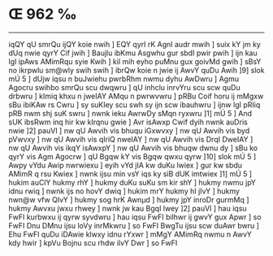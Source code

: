 # Œ 962 ‰
---
iqQY qU smrQu ijQY koie nwih ] EQY qyrI rK AgnI audr mwih ] suix kY
jm ky dUq nwie qyrY Cif jwih ] Baujlu ibKmu Asgwhu gur sbdI pwir
pwih ] ijn kau lgI ipAws AMimRqu syie Kwih ] kil mih eyho puMnu gux
goivMd gwih ] sBsY no ikrpwlu sm@wly swih swih ] ibrQw koie n jwie ij
AwvY quDu Awih ]9] slok mÚ 5 ] dUjw iqsu n buJwiehu pwrbRhm nwmu dyhu
AwDwru ] Agmu Agocru swihbo smrQu scu dwqwru ] qU inhclu inrvYru scu
scw quDu drbwru ] kImiq khxu n jweIAY AMqu n pwrwvwru ] pRBu Coif horu
ij mMgxw sBu ibiKAw rs Cwru ] sy suKIey scu swh sy ijn scw ibauhwru ]
ijnw lgI pRIiq pRB nwm shj suK swru ] nwnk ieku AwrwDy sMqn ryxwru
]1] mÚ 5 ] And sUK ibsRwm inq hir kw kIrqnu gwie ] Avr isAwxp
Cwif dyih nwnk auDris nwie ]2] pauVI ] nw qU Awvih vis bhuqu
iGxwvxy ] nw qU Awvih vis byd pVwvxy ] nw qU Awvih vis qIriQ nweIAY
] nw qU Awvih vis DrqI DweIAY ] nw qU Awvih vis ikqY isAwxpY ] nw
qU Awvih vis bhuqw dwnu dy ] sBu ko qyrY vis Agm Agocrw ] qU Bgqw kY
vis Bgqw qwxu qyrw ]10] slok mÚ 5 ] Awpy vYdu Awip nwrwiexu ] eyih
vYd jIA kw duKu lwiex ] gur kw sbdu AMimR q rsu Kwiex ] nwnk ijsu min
vsY iqs ky siB dUK imtwiex ]1] mÚ 5 ] hukim auClY hukmy rhY ] hukmy
duKu suKu sm kir shY ] hukmy nwmu jpY idnu rwiq ] nwnk ijs no hovY dwiq
] hukim mrY hukmy hI jIvY ] hukmy nwn@w vfw QIvY ] hukmy sog hrK Awnµd
] hukmy jpY inroDr gurmMq ] hukmy Awvxu jwxu rhwey ] nwnk jw kau BgqI
lwey ]2] pauVI ] hau iqsu FwFI kurbwxu ij qyrw syvdwru ] hau iqsu FwFI
bilhwr ij gwvY gux Apwr ] so FwFI Dnu DMnu ijsu loVy inrMkwru ] so FwFI
BwgTu ijsu scw duAwr bwru ] Ehu FwFI quDu iDAwie klwxy idnu rYxwr ]
mMgY AMimRq nwmu n AwvY kdy hwir ] kpVu Bojnu scu rhdw ilvY Dwr ] so
FwFI
####
